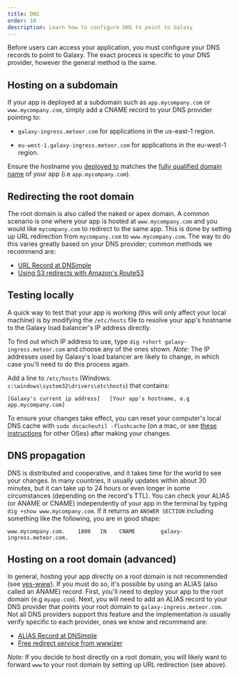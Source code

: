 ```yaml
---
title: DNS
order: 10
description: Learn how to configure DNS to point to Galaxy
---
```


Before users can access your application, you must configure your DNS records to point to Galaxy. The exact process is specific to your DNS provider, however the general method is the same.

<h2 id="subdomain">Hosting on a subdomain</h2>

If your app is deployed at a subdomain such as `app.mycompany.com` or `www.mycompany.com`, simply add a CNAME record to your DNS provider pointing to:

- `galaxy-ingress.meteor.com` for applications in the us-east-1 region. 

- `eu-west-1.galaxy-ingress.meteor.com` for applications in the eu-west-1 region.  

Ensure the hostname you [deployed to](deploying-to-galaxy) matches the [fully qualified domain name](https://en.wikipedia.org/wiki/Fully_qualified_domain_name) of your app (i.e `app.mycompany.com`).

<h2 id="root-domain-redirect">Redirecting the root domain</h2>

The root domain is also called the naked or apex domain. A common scenario is one where your app is hosted at `www.mycompany.com` and you would like `mycompany.com` to redirect to the same app. This is done by setting up URL redirection from `mycompany.com` to `www.mycompany.com`. The way to do this varies greatly based on your DNS provider; common methods we recommend are:

* [URL Record at DNSimple](https://support.dnsimple.com/articles/url-record/)
* [Using S3 redirects with Amazon's Route53](https://aws.amazon.com/blogs/aws/root-domain-website-hosting-for-amazon-s3/)

<h2 id="testing">Testing locally</h2>

A quick way to test that your app is working (this will only affect your local machine) is by modifying the `/etc/hosts` file to resolve your app's hostname to the Galaxy load balancer's IP address directly.

To find out which IP address to use, type `dig +short galaxy-ingress.meteor.com` and choose any of the ones shown. *Note:* The IP addresses used by Galaxy's load balancer are likely to change, in which case you'll need to do this process again.

Add a line to `/etc/hosts` (Windows: `c:\windows\system32\drivers\etc\hosts`) that contains:

```
[Galaxy's current ip address]   [Your app's hostname, e.g app.mycompany.com]
```

To ensure your changes take effect, you can reset your computer's local DNS cache with `sudo dscacheutil -flushcache` (on a mac, or see [these instructions](https://www.whatsmydns.net/flush-dns.html) for other OSes) after making your changes.

<h2 id="dns-propagation">DNS propagation</h2>

DNS is distributed and cooperative, and it takes time for the world to see your changes.  In many countries, it usually updates within about 30 minutes, but it can take up to 24 hours or even longer in some circumstances (depending on the record's TTL). You can check your ALIAS (or ANAME or CNAME) independently of your app in the terminal by typing `dig +show www.mycompany.com`. If it returns an `ANSWER SECTION` including something like the following, you are in good shape:

```
www.mycompany.com.    1800   IN    CNAME        galaxy-ingress.meteor.com.
```

<h2 id="hosting-root-domain">Hosting on a root domain (advanced)</h2>

In general, hosting your app directly on a root domain is not recommended (see [yes-www](http://www.yes-www.org/why-use-www/)). If you must do so, it's possible by using an ALIAS (also called an ANAME) record. First, you'll need to deploy your app to the root domain (e.g `myapp.com`). Next, you will need to add an ALIAS record to your DNS provider that points your root domain to `galaxy-ingress.meteor.com`. Not all DNS providers support this feature and the implementation is usually verify specific to each provider, ones we know and recommend are:

* [ALIAS Record at DNSimple](https://support.dnsimple.com/articles/alias-record/)
* [Free redirect service from wwwizer](http://wwwizer.com/naked-domain-redirect)

*Note:* If you decide to host directly on a root domain, you will likely want to forward `www` to your root domain by setting up URL redirection (see above).
